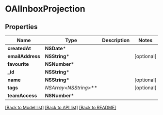 # OAIInboxProjection

## Properties
Name | Type | Description | Notes
------------ | ------------- | ------------- | -------------
**createdAt** | **NSDate*** |  | 
**emailAddress** | **NSString*** |  | [optional] 
**favourite** | **NSNumber*** |  | 
**_id** | **NSString*** |  | 
**name** | **NSString*** |  | [optional] 
**tags** | **NSArray&lt;NSString*&gt;*** |  | [optional] 
**teamAccess** | **NSNumber*** |  | 

[[Back to Model list]](../README#documentation-for-models) [[Back to API list]](../README#documentation-for-api-endpoints) [[Back to README]](../README)


